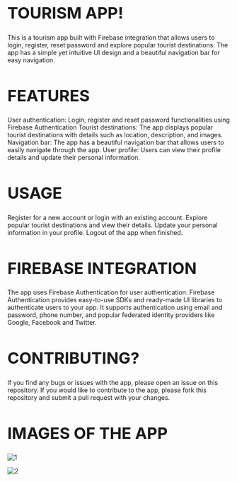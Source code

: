 <h1 style="font-size: 36px;">TOURISM APP!</h1>

This is a tourism app built with Firebase integration that allows users to login, register, reset password and explore popular tourist destinations. The app has a simple yet intuitive UI design and a beautiful navigation bar for easy navigation.


<h1 style="font-size: 36px;">FEATURES</h1>
User authentication: Login, register and reset password functionalities using Firebase Authentication
Tourist destinations: The app displays popular tourist destinations with details such as location, description, and images.
Navigation bar: The app has a beautiful navigation bar that allows users to easily navigate through the app.
User profile: Users can view their profile details and update their personal information.


<h1 style="font-size: 36px;">USAGE</h1>
Register for a new account or login with an existing account.
Explore popular tourist destinations and view their details.
Update your personal information in your profile.
Logout of the app when finished.


<h1 style="font-size: 36px;">FIREBASE INTEGRATION</h1>
The app uses Firebase Authentication for user authentication. Firebase Authentication provides easy-to-use SDKs and ready-made UI libraries to authenticate users to your app. It supports authentication using email and password, phone number, and popular federated identity providers like Google, Facebook and Twitter.


<h1 style="font-size: 36px;">CONTRIBUTING?</h1>
If you find any bugs or issues with the app, please open an issue on this repository. If you would like to contribute to the app, please fork this repository and submit a pull request with your changes.

<h1 style="font-size: 36px;">IMAGES OF THE APP</h1>

![1](https://user-images.githubusercontent.com/49684285/236239711-3ec2507b-009e-4fa9-a855-0bef5e68c59f.png)

![2](https://user-images.githubusercontent.com/49684285/236240680-c1dae3f2-ba6c-41f3-9ea7-3faad824943d.png)
